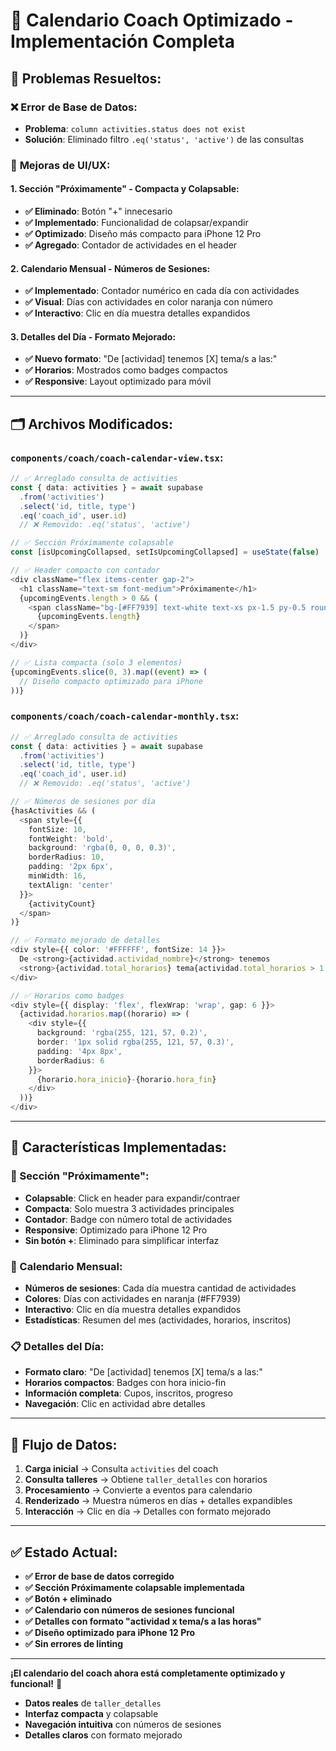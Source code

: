 # 📅 **Calendario Coach Optimizado - Implementación Completa**

## 🎯 **Problemas Resueltos:**

### ❌ **Error de Base de Datos:**
- **Problema**: `column activities.status does not exist`
- **Solución**: Eliminado filtro `.eq('status', 'active')` de las consultas

### 🔧 **Mejoras de UI/UX:**

#### **1. Sección "Próximamente" - Compacta y Colapsable:**
- **✅ Eliminado**: Botón "+" innecesario
- **✅ Implementado**: Funcionalidad de colapsar/expandir
- **✅ Optimizado**: Diseño más compacto para iPhone 12 Pro
- **✅ Agregado**: Contador de actividades en el header

#### **2. Calendario Mensual - Números de Sesiones:**
- **✅ Implementado**: Contador numérico en cada día con actividades
- **✅ Visual**: Días con actividades en color naranja con número
- **✅ Interactivo**: Clic en día muestra detalles expandidos

#### **3. Detalles del Día - Formato Mejorado:**
- **✅ Nuevo formato**: "De [actividad] tenemos [X] tema/s a las:"
- **✅ Horarios**: Mostrados como badges compactos
- **✅ Responsive**: Layout optimizado para móvil

---

## 🗂️ **Archivos Modificados:**

### **`components/coach/coach-calendar-view.tsx`:**
```typescript
// ✅ Arreglado consulta de activities
const { data: activities } = await supabase
  .from('activities')
  .select('id, title, type')
  .eq('coach_id', user.id)
  // ❌ Removido: .eq('status', 'active')

// ✅ Sección Próximamente colapsable
const [isUpcomingCollapsed, setIsUpcomingCollapsed] = useState(false)

// ✅ Header compacto con contador
<div className="flex items-center gap-2">
  <h1 className="text-sm font-medium">Próximamente</h1>
  {upcomingEvents.length > 0 && (
    <span className="bg-[#FF7939] text-white text-xs px-1.5 py-0.5 rounded-full">
      {upcomingEvents.length}
    </span>
  )}
</div>

// ✅ Lista compacta (solo 3 elementos)
{upcomingEvents.slice(0, 3).map((event) => (
  // Diseño compacto optimizado para iPhone
))}
```

### **`components/coach/coach-calendar-monthly.tsx`:**
```typescript
// ✅ Arreglado consulta de activities
const { data: activities } = await supabase
  .from('activities')
  .select('id, title, type')
  .eq('coach_id', user.id)
  // ❌ Removido: .eq('status', 'active')

// ✅ Números de sesiones por día
{hasActivities && (
  <span style={{
    fontSize: 10,
    fontWeight: 'bold',
    background: 'rgba(0, 0, 0, 0.3)',
    borderRadius: 10,
    padding: '2px 6px',
    minWidth: 16,
    textAlign: 'center'
  }}>
    {activityCount}
  </span>
)}

// ✅ Formato mejorado de detalles
<div style={{ color: '#FFFFFF', fontSize: 14 }}>
  De <strong>{actividad.actividad_nombre}</strong> tenemos 
  <strong>{actividad.total_horarios} tema{actividad.total_horarios > 1 ? 's' : ''}</strong> a las:
</div>

// ✅ Horarios como badges
<div style={{ display: 'flex', flexWrap: 'wrap', gap: 6 }}>
  {actividad.horarios.map((horario) => (
    <div style={{
      background: 'rgba(255, 121, 57, 0.2)',
      border: '1px solid rgba(255, 121, 57, 0.3)',
      padding: '4px 8px',
      borderRadius: 6
    }}>
      {horario.hora_inicio}-{horario.hora_fin}
    </div>
  ))}
</div>
```

---

## 🎨 **Características Implementadas:**

### **📱 Sección "Próximamente":**
- **Colapsable**: Click en header para expandir/contraer
- **Compacta**: Solo muestra 3 actividades principales
- **Contador**: Badge con número total de actividades
- **Responsive**: Optimizado para iPhone 12 Pro
- **Sin botón +**: Eliminado para simplificar interfaz

### **📅 Calendario Mensual:**
- **Números de sesiones**: Cada día muestra cantidad de actividades
- **Colores**: Días con actividades en naranja (#FF7939)
- **Interactivo**: Clic en día muestra detalles expandidos
- **Estadísticas**: Resumen del mes (actividades, horarios, inscritos)

### **📋 Detalles del Día:**
- **Formato claro**: "De [actividad] tenemos [X] tema/s a las:"
- **Horarios compactos**: Badges con hora inicio-fin
- **Información completa**: Cupos, inscritos, progreso
- **Navegación**: Clic en actividad abre detalles

---

## 🔄 **Flujo de Datos:**

1. **Carga inicial** → Consulta `activities` del coach
2. **Consulta talleres** → Obtiene `taller_detalles` con horarios
3. **Procesamiento** → Convierte a eventos para calendario
4. **Renderizado** → Muestra números en días + detalles expandibles
5. **Interacción** → Clic en día → Detalles con formato mejorado

---

## ✅ **Estado Actual:**

- **✅ Error de base de datos corregido**
- **✅ Sección Próximamente colapsable implementada**
- **✅ Botón + eliminado**
- **✅ Calendario con números de sesiones funcional**
- **✅ Detalles con formato "actividad x tema/s a las horas"**
- **✅ Diseño optimizado para iPhone 12 Pro**
- **✅ Sin errores de linting**

---

**¡El calendario del coach ahora está completamente optimizado y funcional!** 🚀

- **Datos reales** de `taller_detalles`
- **Interfaz compacta** y colapsable
- **Navegación intuitiva** con números de sesiones
- **Detalles claros** con formato mejorado



